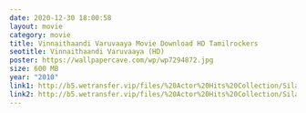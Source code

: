 ```yaml
---
date: 2020-12-30 18:00:58
layout: movie
category: movie
title: Vinnaithaandi Varuvaaya Movie Download HD Tamilrockers
seotitle: Vinnaithaandi Varuvaaya (HD)
poster: https://wallpapercave.com/wp/wp7294872.jpg
size: 600 MB
year: "2010"
link1: http://b5.wetransfer.vip/files/%20Actor%20Hits%20Collection/Silamu%20Movies%20Collection/Vinnaithaandi%20Varuvaaya%20(2010)/Vinnaithaandi%20Varuvaaya%20Mp4%20HD/Vinnaithaandi%20Varuvaaya%20HD.mp4
link2: http://b5.wetransfer.vip/files/%20Actor%20Hits%20Collection/Silamu%20Movies%20Collection/Vinnaithaandi%20Varuvaaya%20(2010)/Vinnaithaandi%20Varuvaaya%20Mp4%20HD/Vinnaithaandi%20Varuvaaya%20HD.mp4
---
```

